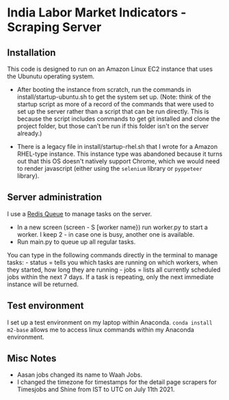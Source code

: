 # India Labor Market Indicators - Scraping Server

## Installation

This code is designed to run on an Amazon Linux EC2 instance that uses the Ubunutu operating system. 

- After booting the instance from scratch, run the commands in install/startup-ubuntu.sh to get the system set up. (Note: think of the startup script as more of a record of the commands that were used to set up the server rather than a script that can be run directly. This is because the script includes commands to get git installed and clone the project folder, but those can't be run if this folder isn't on the server already.)

- There is a legacy file in install/startup-rhel.sh that I wrote for a Amazon RHEL-type instance. This instance type was abandoned because it turns out that this OS doesn't natively support Chrome, which we would need to render javascript (either using the `selenium` library or `pyppeteer` library).

## Server administration

I use a [Redis Queue](https://python-rq.org/) to manage tasks on the server.
 - In a new screen (screen - S \[worker name\}) run worker.py to start a worker. I keep 2 - in case one is busy, another one is available.
 - Run main.py to queue up all regular tasks.
 
You can type in the following commands directly in the terminal to manage tasks:
	- status = tells you which tasks are running on which workers, when they started, how long they are running
	- jobs = lists all currently scheduled jobs within the next 7 days. If a task is repeating, only the next immediate instance will be returned.

## Test environment
I set up a test environment on my laptop within Anaconda. `conda install m2-base` allows me to access linux commands within my Anaconda environment.

## Misc Notes
* Aasan jobs changed its name to Waah Jobs.
* I changed the timezone for timestamps for the detail page scrapers for Timesjobs and Shine from IST to UTC on July 11th 2021.